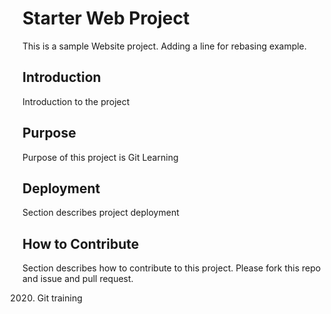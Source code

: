 # Starter Web Project

This is a sample Website project. Adding a line for rebasing example.

## Introduction

Introduction to the project

## Purpose

Purpose of this project is Git Learning

## Deployment

Section describes project deployment

## How to Contribute

Section describes how to contribute to this project. Please fork this repo and issue and pull request.

2020. Git training